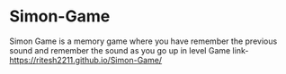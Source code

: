 # Simon-Game
Simon Game is a memory game where you have remember the previous sound and remember the sound as you go up in level
Game link-https://ritesh2211.github.io/Simon-Game/

